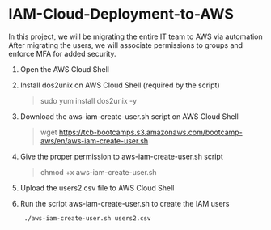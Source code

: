 # IAM-Cloud-Deployment-to-AWS


In this project, we will be migrating the entire IT team to AWS via automation
After migrating the users, we will associate permissions to groups and enforce MFA for added security. 

 

1) Open the AWS Cloud Shell

2) Install dos2unix on AWS Cloud Shell (required by the script)
   

     >sudo yum install dos2unix -y


3) Download the aws-iam-create-user.sh script on AWS Cloud Shell
   

     >wget https://tcb-bootcamps.s3.amazonaws.com/bootcamp-aws/en/aws-iam-create-user.sh


4) Give the proper permission to aws-iam-create-user.sh script
   

      >chmod +x aws-iam-create-user.sh
   

6) Upload the users2.csv file to AWS Cloud Shell
   

8) Run the script aws-iam-create-user.sh to create the IAM users
   

        ./aws-iam-create-user.sh users2.csv

